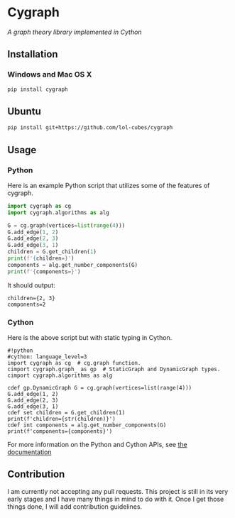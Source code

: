 # Cygraph

*A graph theory library implemented in Cython*

## Installation

### Windows and Mac OS X

```bash
pip install cygraph
```

## Ubuntu

```bash
pip install git+https://github.com/lol-cubes/cygraph
```

## Usage

### Python

Here is an example Python script that utilizes some of the features of cygraph.

```python
import cygraph as cg
import cygraph.algorithms as alg

G = cg.graph(vertices=list(range(4)))
G.add_edge(1, 2)
G.add_edge(2, 3)
G.add_edge(3, 1)
children = G.get_children(1)
print(f'{children=}')
components = alg.get_number_components(G)
print(f'{components=}')
```

It should output:

```
children={2, 3}
components=2
```

### Cython

Here is the above script but with static typing in Cython.

```
#!python
#cython: language_level=3
import cygraph as cg  # cg.graph function.
cimport cygraph.graph_ as gp  # StaticGraph and DynamicGraph types.
cimport cygraph.algorithms as alg

cdef gp.DynamicGraph G = cg.graph(vertices=list(range(4)))
G.add_edge(1, 2)
G.add_edge(2, 3)
G.add_edge(3, 1)
cdef set children = G.get_children(1)
print(f'children={str(children)}')
cdef int components = alg.get_number_components(G)
print(f'components={components}')
```

For more information on the Python and Cython APIs, see [the documentation](https://lol-cubes.github.io/cygraph)

## Contribution

I am currently not accepting any pull requests. This project is still in its very early stages and I have many things in mind to do with it. Once I get those things done, I will add contribution guidelines.